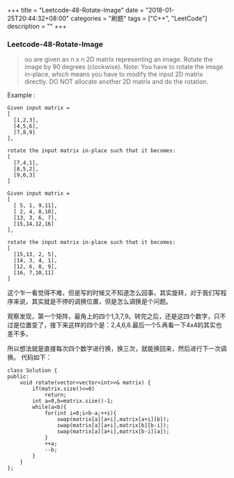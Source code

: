 +++
title = "Leetcode-48-Rotate-Image"
date = "2018-01-25T20:44:32+08:00"
categories = "刷题"
tags = ["C++", "LeetCode"]
description = ""
+++

### Leetcode-48-Rotate-Image
> ou are given an n x n 2D matrix representing an image.
Rotate the image by 90 degrees (clockwise).
Note:
You have to rotate the image in-place, which means you have to modify the input 2D matrix directly. DO NOT allocate another 2D matrix and do the rotation.

Example :
```
Given input matrix =
[
  [1,2,3],
  [4,5,6],
  [7,8,9]
],

rotate the input matrix in-place such that it becomes:
[
  [7,4,1],
  [8,5,2],
  [9,6,3]
]

Given input matrix =
[
  [ 5, 1, 9,11],
  [ 2, 4, 8,10],
  [13, 3, 6, 7],
  [15,14,12,16]
],

rotate the input matrix in-place such that it becomes:
[
  [15,13, 2, 5],
  [14, 3, 4, 1],
  [12, 6, 8, 9],
  [16, 7,10,11]
]
```

这个乍一看觉得不难，但是写的时候又不知道怎么回事，其实旋转，对于我们写程序来说，其实就是不停的调换位置，但是怎么调换是个问题。

观察发现，第一个矩阵，最角上的四个1,3,7,9。转完之后，还是这四个数字，只不过是位置变了，接下来这样的四个是：2,4,6,8.最后一个5.再看一下4x4的其实也差不多。

所以想法就是直接每次四个数字进行换，换三次，就能换回来，然后进行下一次调换。
代码如下：

```
class Solution {
public:
    void rotate(vector<vector<int>>& matrix) {
        if(matrix.size()<=0)
            return;
        int a=0,b=matrix.size()-1;
        while(a<b){
            for(int i=0;i<b-a;++i){
                swap(matrix[a][a+i],matrix[a+i][b]);
                swap(matrix[a][a+i],matrix[b][b-i]);
                swap(matrix[a][a+i],matrix[b-i][a]);
            }
            ++a;
            --b;
        }
    }
};
```
